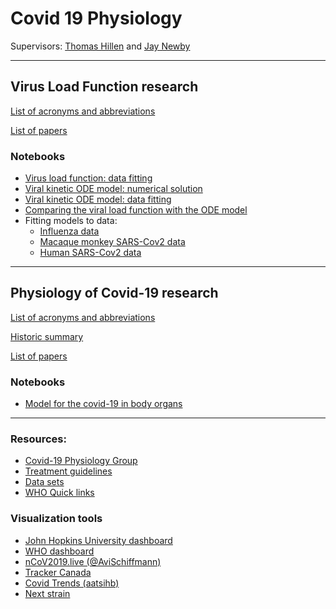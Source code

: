 # Covid 19 Physiology

Supervisors: [Thomas Hillen](http://www.math.ualberta.ca/~thillen/) and [Jay Newby](https://newby-jay.github.io/)

---

## Virus Load Function research

[List of acronyms and abbreviations](./references/acronyms.md)

[List of papers](./references/virus_load.md)

### Notebooks

<!-- 
- [Virus load function: introduction to data fitting with Python](./python/01%20Introduction%20to%20fitting%20the%20virus%20load%20function.ipynb)
- [Virus load function: fitting to influenza data with Python](./python/02%20Fitting%20to%20influenza%20data.ipynb)
-->
- [Virus load function: data fitting](./julia/02%20Fitting%20the%20virus%20load%20function.ipynb)
- [Viral kinetic ODE model: numerical solution](./julia/01%20Solving%20the%20virus%20target%20model.ipynb)
- [Viral kinetic ODE model: data fitting](./julia/03%20Fitting%20the%20virus%20target%20model.ipynb)
- [Comparing the viral load function with the ODE model](./julia/04%20Comparing%20the%20virus%20load%20function%20with%20the%20virus-target%20model.ipynb)
- Fitting models to data:
  - [Influenza data](./julia/05%20Fitting%20models%20to%20influenza%20data.ipynb)
  - [Macaque monkey SARS-Cov2 data](./julia/06%20Fitting%20models%20to%20macaque%20monkey%20SARS-Cov2%20data.ipynb)
  - [Human SARS-Cov2 data](./julia/07%20Fitting%20models%20to%20human%20SARS-Cov2%20data.ipynb)

---

## Physiology of Covid-19 research

[List of acronyms and abbreviations](./references/acronyms.md)

[Historic summary](./references/covid-19_history.md)

[List of papers](./references/covid-19_papers.md)

### Notebooks

- [Model for the covid-19 in body organs](./julia/08%20SARS-Cov2%20Physiology%20model.html)

--- 

### Resources:

- [Covid-19 Physiology Group](https://sites.google.com/ualberta.ca/cov-pg/home) 
- [Treatment guidelines](https://www.idsociety.org/practice-guideline/covid-19-guideline-treatment-and-management/)
- [Data sets](references/datasets.md)
- [WHO Quick links](https://www.who.int/emergencies/diseases/novel-coronavirus-2019)

### Visualization tools

- [John Hopkins University dashboard](https://gisanddata.maps.arcgis.com/apps/opsdashboard/index.html#/bda7594740fd40299423467b48e9ecf6)
- [WHO dashboard](https://covid19.who.int/table)
- [nCoV2019.live (@AviSchiffmann)](https://ncov2019.live/)
- [Tracker Canada](https://covid19tracker.ca/)
- [Covid Trends (aatsihb)](https://aatishb.com/covidtrends/)
- [Next strain](https://nextstrain.org/groups/neherlab/ncov/S.N501?c=gt-S_501,69&p=grid&r=country)
